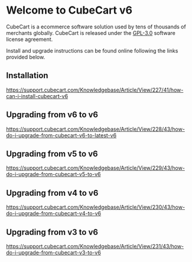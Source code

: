 # Welcome to CubeCart v6

CubeCart is a ecommerce software solution used by tens of thousands of merchants globally. CubeCart is released under the [GPL-3.0](https://www.gnu.org/licenses/quick-guide-gplv3.html) software license agreement.

Install and upgrade instructions can be found online following the links provided below. 

## Installation
https://support.cubecart.com/Knowledgebase/Article/View/227/41/how-can-i-install-cubecart-v6

## Upgrading from v6 to v6
https://support.cubecart.com/Knowledgebase/Article/View/228/43/how-do-i-upgrade-from-cubecart-v6-to-latest-v6

## Upgrading from v5 to v6
https://support.cubecart.com/Knowledgebase/Article/View/229/43/how-do-i-upgrade-from-cubecart-v5-to-v6

## Upgrading from v4 to v6
https://support.cubecart.com/Knowledgebase/Article/View/230/43/how-do-i-upgrade-from-cubecart-v4-to-v6

## Upgrading from v3 to v6
https://support.cubecart.com/Knowledgebase/Article/View/231/43/how-do-i-upgrade-from-cubecart-v3-to-v6
